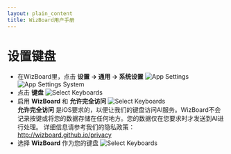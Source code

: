 ```yaml
---
layout: plain_content
title: WizBoard用户手册
---
```

# 设置键盘

* 在WizBoard里，点击 **设置 → 通用 → 系统设置**
![App Settings](/assets/help/app_settings.jpg)
![App Settings System](/assets/help/app_settings_system.jpg)
* 点击 **键盘**
![Select Keyboards](/assets/help/click_keyboard_en.gif)
* 启用 **WizBoard** 和 **允许完全访问**
![Select Keyboards](/assets/help/enable_keyboard_en.gif)  
**允许完全访问** 是iOS要求的，以便让我们的键盘访问AI服务。WizBoard不会记录按键或将您的数据存储在任何地方。您的数据仅在您要求时才发送到AI进行处理。
详细信息请参考我们的隐私政策：http://wizboard.github.io/privacy
* 选择 **WizBoard** 作为您的键盘
![Select Keyboards](/assets/help/select_keyboard_en.gif)